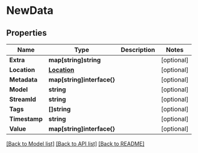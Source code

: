 # NewData

## Properties

Name | Type | Description | Notes
------------ | ------------- | ------------- | -------------
**Extra** | **map[string]string** |  | [optional] 
**Location** | [**Location**](Location.md) |  | [optional] 
**Metadata** | **map[string]interface{}** |  | [optional] 
**Model** | **string** |  | [optional] 
**StreamId** | **string** |  | [optional] 
**Tags** | **[]string** |  | [optional] 
**Timestamp** | **string** |  | [optional] 
**Value** | **map[string]interface{}** |  | [optional] 

[[Back to Model list]](../README.md#documentation-for-models) [[Back to API list]](../README.md#documentation-for-api-endpoints) [[Back to README]](../README.md)


